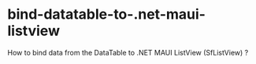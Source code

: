 # bind-datatable-to-.net-maui-listview
How to bind data from the DataTable to .NET MAUI ListView (SfListView) ?
